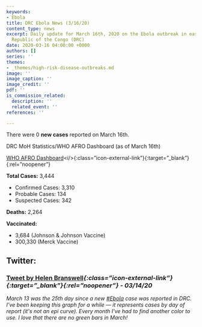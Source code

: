 ```yaml
---
keywords:
- Ebola
title: DRC Ebola News (3/16/20)
content_type: news
excerpt: Daily update for March 16th, 2020 on the Ebola outbreak in eastern Democratic
  Republic of the Congo (DRC)
date: 2020-03-16 04:00:00 +0000
authors: []
series: ''
themes:
- _themes/high-risk-disease-outbreaks.md
image: ''
image_caption: ''
image_credit: ''
pdf: ''
is_commission_related:
  description: ''
  related_event: ''
references: ''

---
```

There were 0 **new cases** reported on March 16th.

DRC MoH Statistics/WHO AFRO Dashboard (as of March 16th)

[WHO AFRO Dashboard](http://who.maps.arcgis.com/apps/opsdashboard/index.html#/e70c3804f6044652bc37cce7d8fcef6c "http://who.maps.arcgis.com/apps/opsdashboard/index.html#/e70c3804f6044652bc37cce7d8fcef6c")<i/>{:class=”icon-external-link”}{:target=”_blank”}{:rel=”noopener”}

**Total Cases:** 3,444

* Confirmed Cases: 3,310
* Probable Cases: 134
* Suspected Cases: 342

**Deaths:** 2,264

**Vaccinated:**

* 3,684 (Johnson & Johnson Vaccine)
* 300,330 (Merck Vaccine)

## Twitter:

### [Tweet by Helen Branswell](https://twitter.com/HelenBranswell/status/1239033171657752576)<i/>{:class=”icon-external-link”}{:target=”_blank”}{:rel=”noopener”} - _03/14/20_

March 13 was the 25th day since a new [#Ebola](https://twitter.com/hashtag/Ebola?src=hashtag_click) case was reported in DRC. I've been keeping this graph for a while — it represents cases by day of report (it's not an epi curve). Every month I've had to find another color to use. I love that there are no green bars in March!
